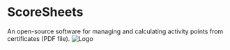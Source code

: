 # ScoreSheets
An open-source software for managing and calculating activity points from certificates (PDF file).
![Logo](https://user-images.githubusercontent.com/36796068/216495907-bacfde09-d0e4-405b-ace6-2b9e37c5bc35.png)
